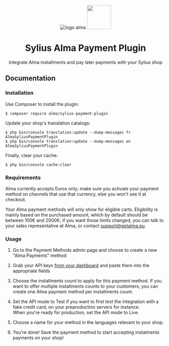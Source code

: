 <p align="center">
    <img src="https://getalma.eu/static/website/new/img/logo.png" alt="logo alma" />
    <img src="https://demo.sylius.com/assets/shop/img/logo.png" height="75" />
</p>

<h1 align="center">Sylius Alma Payment Plugin</h1>

<p align="center">Integrate Alma installments and pay later payments with your Sylius shop</p>

## Documentation

### Installation
Use Composer to install the plugin:

```
$ composer require alma/sylius-payment-plugin
```

Update your shop's translation catalogs:

```
$ php bin/console translation:update --dump-messages fr AlmaSyliusPaymentPlugin 
$ php bin/console translation:update --dump-messages en AlmaSyliusPaymentPlugin 
```

Finally, clear your cache:

```
$ php bin/console cache:clear
```

### Requirements
Alma currently accepts Euros only; make sure you activate your payment method on channels that use that currency, else 
you won't see it at checkout.

Your Alma payment methods will only show for eligible carts. Eligibility is mainly based on the purchased amount, which
by default should be between 100€ and 2000€; if you want those limits changed, you can talk to your sales representative
at Alma, or contact [support@getalma.eu](mailto:support@getalma.eu).

### Usage
1. Go to the Payment Methods admin page and choose to create a new "Alma Payments" method

2. Grab your API keys [from your dashboard](https://dashboard.getalma.eu/api) and paste them into the appropriate fields

3. Choose the installments count to apply for this payment method. If you want to offer multiple installments counts to 
   your customers, you can create one Alma payment method per installments count.

4. Set the API mode to Test if you want to first test the integration with a fake credit card, on your preproduction 
   servers for instance.  
   When you're ready for production, set the API mode to Live.

5. Choose a name for your method in the languages relevant to your shop.

6. You're done! Save the payment method to start accepting instalments payments on your shop!
